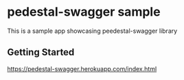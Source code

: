 # pedestal-swagger sample

This is a sample app showcasing peedestal-swagger library

## Getting Started

https://pedestal-swagger.herokuapp.com/index.html
